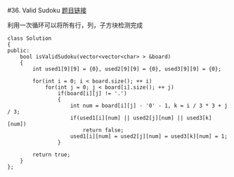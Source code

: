 #36. Valid Sudoku
[题目链接][1]

利用一次循环可以将所有行，列，子方块检测完成
```
class Solution
{
public:
    bool isValidSudoku(vector<vector<char> > &board)
    {
        int used1[9][9] = {0}, used2[9][9] = {0}, used3[9][9] = {0};

        for(int i = 0; i < board.size(); ++ i)
            for(int j = 0; j < board[i].size(); ++ j)
                if(board[i][j] != '.')
                {
                    int num = board[i][j] - '0' - 1, k = i / 3 * 3 + j / 3;
                    if(used1[i][num] || used2[j][num] || used3[k][num])
                        return false;
                    used1[i][num] = used2[j][num] = used3[k][num] = 1;
                }

        return true;
    }
};
```


  [1]: https://leetcode.com/problems/valid-sudoku/
